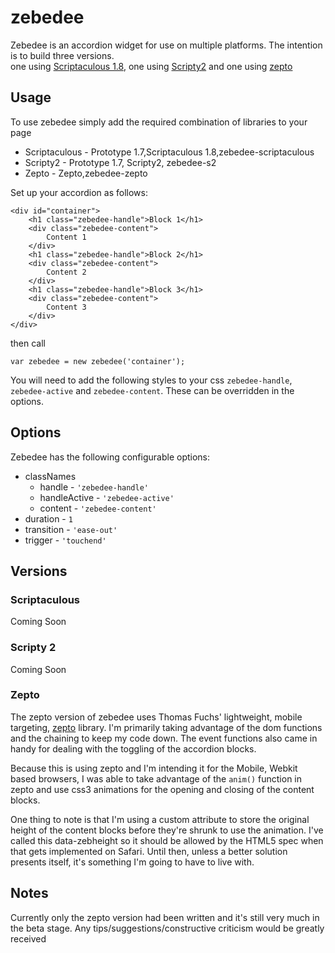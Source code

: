 zebedee
=========

Zebedee is an accordion widget for use on multiple platforms.  The intention is to build three versions.  
one using [Scriptaculous 1.8](http://script.aculo.us), one using [Scripty2](http://scripty2.com) and one using [zepto](http://zeptojs.org)

Usage
-----

To use zebedee simply add the required combination of libraries to your page

* Scriptaculous - Prototype 1.7,Scriptaculous 1.8,zebedee-scriptaculous
* Scripty2 - Prototype 1.7, Scripty2, zebedee-s2
* Zepto - Zepto,zebedee-zepto

Set up your accordion as follows:

	<div id="container">
		<h1 class="zebedee-handle">Block 1</h1>
		<div class="zebedee-content">
			Content 1
		</div>
		<h1 class="zebedee-handle">Block 2</h1>
		<div class="zebedee-content">
			Content 2
		</div>
		<h1 class="zebedee-handle">Block 3</h1>
		<div class="zebedee-content">
			Content 3
		</div>
	</div>

then call

	var zebedee = new zebedee('container');

You will need to add the following styles to your css `zebedee-handle`, `zebedee-active` and `zebedee-content`.  These can be overridden in 
the options.

Options
-------

Zebedee has the following configurable options:

* classNames
	+ handle \- `'zebedee-handle'`
	+ handleActive \- `'zebedee-active'`
	+ content \- `'zebedee-content'` 
* duration \- `1`
* transition \- `'ease-out'`
* trigger \- `'touchend'`

Versions
--------

### Scriptaculous ###
Coming Soon

### Scripty 2 ###
Coming Soon

### Zepto ###
The zepto version of zebedee uses Thomas Fuchs' lightweight, mobile targeting, [zepto](http://zeptojs.org) library.  I'm primarily taking 
advantage of the dom functions and the chaining to keep my code down.  The event functions also came in handy for dealing with the toggling 
of the accordion blocks.

Because this is using zepto and I'm intending it for the Mobile, Webkit based browsers, I was able to take advantage of the `anim()` function
in zepto and use css3 animations for the opening and closing of the content blocks.

One thing to note is that I'm using a custom attribute to store the original height of the content blocks before they're shrunk to use the 
animation. I've called this data-zebheight so it should be allowed by the HTML5 spec when that gets implemented on Safari.  Until then, unless 
a better solution presents itself, it's something I'm going to have to live with.
  
Notes
-----

Currently only the zepto version had been written and it's still very much in the beta stage.  Any tips/suggestions/constructive criticism 
would be greatly received 